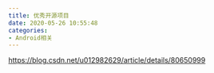 ```yaml
---
title: 优秀开源项目
date: 2020-05-26 10:55:48
categories:
- Android相关
---
```

https://blog.csdn.net/u012982629/article/details/80650999

